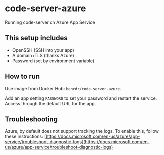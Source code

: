 # code-server-azure

Running code-server on Azure App Service

## This setup includes

- OpenSSH (SSH into your app)
- A domain+TLS (thanks Azure)
- Password (set by environment variable)

## How to run

Use image from Docker Hub: `bencdr/code-server-azure`.

Add an app setting `PASSWORD` to set your password and restart the service. Access through the default URL for the app.

## Troubleshooting

Azure, by default does not support tracking the logs. To enable this, follow these instructions: [https://docs.microsoft.com/en-us/azure/app-service/troubleshoot-diagnostic-logs](https://docs.microsoft.com/en-us/azure/app-service/troubleshoot-diagnostic-logs)
